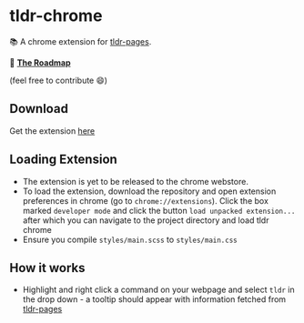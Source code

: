 # tldr-chrome
📚 A chrome extension for [tldr-pages](https://github.com/tldr-pages/tldr).

:construction: **[The Roadmap](todo.md)**

(feel free to contribute :smile:)

## Download

Get the extension 
[here](https://chrome.google.com/webstore/detail/tldr-chrome/nnmlddkpgoecicoallmimonoboialpap)

## Loading Extension

- The extension is yet to be released to the chrome webstore.
- To load the extension, download the repository and open extension preferences in chrome (go to `chrome://extensions`). Click the box marked `developer mode` and click the button `load unpacked extension...` after which you can navigate to the project directory and load tldr chrome
- Ensure you compile `styles/main.scss` to `styles/main.css`

## How it works
-  Highlight and right click a command on your webpage and select `tldr` in the drop down - a tooltip should appear with information fetched from [tldr-pages](https://github.com/tldr-pages/tldr)
